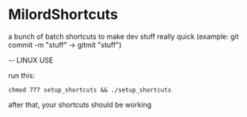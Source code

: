 # MilordShortcuts
a bunch of batch shortcuts to make dev stuff really quick (example: git commit -m "stuff"  -> gitmit "stuff")


-- LINUX USE

run this:
```
chmod 777 setup_shortcuts && ./setup_shortcuts
```
after that, your shortcuts should be working
